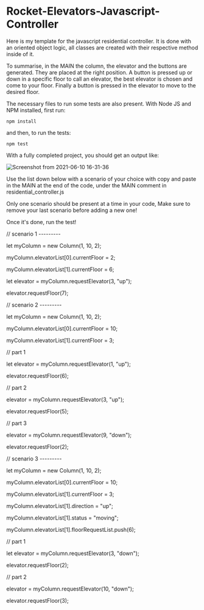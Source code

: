 # Rocket-Elevators-Javascript-Controller

Here is my template for the javascript residential controller. It is done with an oriented object logic, all classes are created with their respective method inside of it.

To summarise, in the MAIN the column, the elevator and the buttons are generated. They are placed at the right position. A button is pressed up or down in a specific floor to call an elevator, the best elevator is chosen and come to your floor. Finally a button is pressed in the elevator to move to the desired floor.

The necessary files to run some tests are also present. With Node JS and NPM installed, first run:

`npm install`

and then, to run the tests:

`npm test`

With a fully completed project, you should get an output like:

![Screenshot from 2021-06-10 16-31-36](https://user-images.githubusercontent.com/28630658/121592985-5edd2600-ca09-11eb-9ff0-38215b74c67c.png)

Use the list down below with a scenario of your choice with copy and paste in the MAIN at the end of the code, under the MAIN comment in residential_controller.js

Only one scenario should be present at a time in your code, Make sure to remove your last scenario before adding a new one!

Once it's done, run the test!

// scenario 1 ---------

let myColumn = new Column(1, 10, 2);

myColumn.elevatorList[0].currentFloor = 2;

myColumn.elevatorList[1].currentFloor = 6;

let elevator = myColumn.requestElevator(3, "up");

elevator.requestFloor(7);

// scenario 2 ---------

let myColumn = new Column(1, 10, 2);

myColumn.elevatorList[0].currentFloor = 10;

myColumn.elevatorList[1].currentFloor = 3;

// part 1

let elevator = myColumn.requestElevator(1, "up");

elevator.requestFloor(6);

// part 2

elevator = myColumn.requestElevator(3, "up");

elevator.requestFloor(5);

// part 3

elevator = myColumn.requestElevator(9, "down");

elevator.requestFloor(2);

// scenario 3 ---------

let myColumn = new Column(1, 10, 2);

myColumn.elevatorList[0].currentFloor = 10;

myColumn.elevatorList[1].currentFloor = 3;

myColumn.elevatorList[1].direction = "up";

myColumn.elevatorList[1].status = "moving";

myColumn.elevatorList[1].floorRequestList.push(6);

// part 1

let elevator = myColumn.requestElevator(3, "down");

elevator.requestFloor(2);

// part 2

elevator = myColumn.requestElevator(10, "down");

elevator.requestFloor(3);

